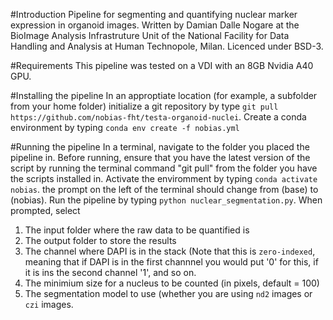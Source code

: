 #Introduction
Pipeline for segmenting and quantifying nuclear marker expression in organoid images. Written by Damian Dalle Nogare at the BioImage Analysis Infrastruture Unit of the National Facility for Data Handling and Analysis at Human Technopole, Milan. Licenced under BSD-3.

#Requirements
This pipeline was tested on a VDI with an 8GB Nvidia A40 GPU.


#Installing the pipeline
In an approptiate location (for example, a subfolder from your home folder) initialize a git repository by type `git pull https://github.com/nobias-fht/testa-organoid-nuclei`.
Create a conda environment by typing `conda env create -f nobias.yml`


#Running the pipeline
In a terminal, navigate to the folder you placed the pipeline in. Before running, ensure that you have the latest version of the script by running the terminal command "git pull" from the folder you have the scripts installed in.
Activate the enviromment by typing `conda activate nobias`. the prompt on the left of the terminal should change from (base) to (nobias).
Run the pipeline by typing `python nuclear_segmentation.py`.
When prompted, select

1) The input folder where the raw data to be quantified is
2) The output folder to store the results
3) The channel where DAPI is in the stack (Note that this is `zero-indexed`, meaning that if DAPI is in the first channnel you would put '0' for this, if it is ins the second channel '1', and so on.
4) The minimium size for a nucleus to be counted (in pixels, default = 100)
5) The segmentation model to use (whether you are using `nd2` images or `czi` images.


